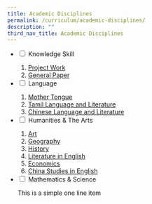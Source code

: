 ```yaml
---
title: Academic Disciplines
permalink: /curriculum/academic-disciplines/
description: ""
third_nav_title: Academic Disciplines
---
```

<ul class="jekyllcodex_accordion">
<li><input id="accordion1" type="checkbox" /> <label for="accordion1">Knowledge Skill</label>
<div>
<ol>
<li><a href="/curriculum/academic-disciplines/knowledge-skills/project-work" target="">Project Work</a></li>
<li><a href="/curriculum/academic-disciplines/knowledge-skills/general-paper" target="">General Paper</a></li>
</ol>
</div>
</li>
<li><input id="accordion2" type="checkbox" /> <label for="accordion2">Language</label>
<div>
<ol>
<li><a href="/curriculum/academic-disciplines/languages/mother-tongue" target="">Mother Tongue</a></li>
<li><a href="/curriculum/academic-disciplines/languages/tamil-language-and-literature" target="">Tamil Language and Literature</a></li>
<li><a href="/curriculum/academic-disciplines/languages/chinese-language-and-literature" target="">Chinese Language and Literature</a></li>
</ol>
</div>
</li>
<li><input id="accordion3" type="checkbox" /> <label for="accordion3">Humanities & The Arts</label>
<div>
<ol>
<li><a href="/curriculum/academic-disciplines/humanities-n-the-arts/art" target="">Art</a></li>
<li><a href="/curriculum/academic-disciplines/humanities-n-the-arts/geography" target="">Geography</a></li>
<li><a href="/curriculum/academic-disciplines/humanities-n-the-arts/history" target="">History</a></li>
<li><a href="/curriculum/academic-disciplines/humanities-n-the-arts/literature-in-english" target="">Literature in English</a></li>
<li><a href="/curriculum/academic-disciplines/humanities-n-the-arts/economics" target="">Economics</a></li>
<li><a href="/curriculum/academic-disciplines/humanities-n-the-arts/china-studies-in-english" target="">China Studies in English</a></li>
</ol>
</div>
</li>
<li><input id="accordion4" type="checkbox" /> <label for="accordion4">Mathematics & Science</label>
<div>
<p>This is a simple one line item</p>
</div>
</li>
</ul>
